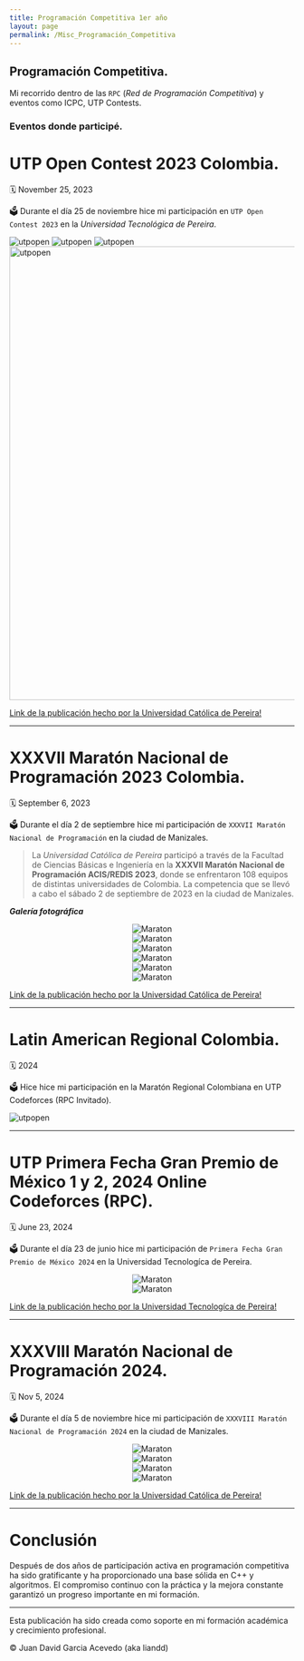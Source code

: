 ```yaml
---
title: Programación Competitiva 1er año 
layout: page
permalink: /Misc_Programación_Competitiva
---
```


<h2 id="whity">Programación Competitiva.</h2>

Mi recorrido dentro de las `RPC` (*Red de Programación Competitiva*) y eventos como ICPC, UTP Contests.



<h3 class="verde">Eventos donde participé.</h3>

<h1 class="amarillo">UTP Open Contest 2023 Colombia.</h1>
🗓️ <time datetime="2023-02-12T00:00:00+00:00">November 25, 2023</time>&emsp;

🗳️ Durante el día 25 de noviembre hice mi participación en `UTP Open Contest 2023` en la *Universidad Tecnológica de Pereira*.

<img src="/assets/images/comp_prog/Foto1.jpg" alt="utpopen" oncontextmenu="return false;">
<img src="/assets/images/comp_prog/m1.jpg" alt="utpopen" oncontextmenu="return false;">
<img src="/assets/images/comp_prog/m2.jpg" alt="utpopen" oncontextmenu="return false;">
<img src="/assets/images/comp_prog/m3.jpg" width="800px" alt="utpopen" oncontextmenu="return false;">

[Link de la publicación hecho por la Universidad Católica de Pereira!](https://www.ucp.edu.co/noticias/semillero-coders-obtiene-primer-puesto-en-utp-open-2023/)

---

<h1 class="amarillo">XXXVII Maratón Nacional de Programación 2023 Colombia.</h1>
🗓️ <time datetime="2023-02-12T00:00:00+00:00">September 6, 2023</time>&emsp;

🗳️ Durante el día 2 de septiembre hice mi participación de `XXXVII Maratón Nacional de Programación` en la ciudad de Manizales.

> La *Universidad Católica de Pereira* participó a través de la Facultad de Ciencias Básicas e Ingeniería en la **XXXVII Maratón Nacional de Programación ACIS/REDIS 2023**, donde se enfrentaron 108 equipos de distintas universidades de Colombia. La competencia que se llevó a cabo el sábado 2 de septiembre de 2023 en la ciudad de Manizales.

<a><strong><em>Galería fotográfica</em></strong></a>
<div style="text-align: center;">
<img src="/assets/images/comp_prog/ev.jpg" alt="Maraton" oncontextmenu="return false;" >
</div>
<div style="text-align: center;">
<img src="/assets/images/comp_prog/ev4.jpg" alt="Maraton" oncontextmenu="return false;" >
</div>
<div style="text-align: center;">
<img src="/assets/images/comp_prog/ev1.jpg" alt="Maraton" oncontextmenu="return false;" >
</div>
<div style="text-align: center;">
<img src="/assets/images/comp_prog/ev2.jpg" alt="Maraton" oncontextmenu="return false;" >
</div>
<div style="text-align: center;">
<img src="/assets/images/comp_prog/ev3.jpg" alt="Maraton" oncontextmenu="return false;" >
</div>
<div style="text-align: center;">
<img src="/assets/images/comp_prog/Maraton.jpg" alt="Maraton" oncontextmenu="return false;">
</div>

[Link de la publicación hecho por la Universidad Católica de Pereira!](https://www.ucp.edu.co/noticias/los-programas-ist-y-tds-participan-en-la-xxxvii-maraton-nacional-de-programacion/)

---
<h1 class="amarillo">Latin American Regional Colombia.</h1>
🗓️ <time datetime="2023-02-12T00:00:00+00:00">2024</time>&emsp;

🗳️ Hice hice mi participación en la Maratón Regional Colombiana en UTP Codeforces (RPC Invitado).

<img src="/assets/images/comp_prog/20231028_091618.jpg" alt="utpopen" oncontextmenu="return false;">

---

<h1 class="amarillo">UTP Primera Fecha Gran Premio de México 1 y 2, 2024 Online Codeforces (RPC).</h1>
🗓️ <time datetime="2023-02-12T00:00:00+00:00">June 23, 2024</time>&emsp;

🗳️ Durante el día 23 de junio hice mi participación de `Primera Fecha Gran Premio de México 2024` en la Universidad Tecnologíca de Pereira.

<div style="text-align: center;">
<img src="/assets/images/comp_prog/m4.jpg" alt="Maraton" oncontextmenu="return false;" >
</div>
<div style="text-align: center;">
<img src="/assets/images/comp_prog/m5.jpg" alt="Maraton" oncontextmenu="return false;">
</div>

[Link de la publicación hecho por la Universidad Tecnologíca de Pereira!](https://www.facebook.com/share/p/1Je6oRcy8u/)

---

<h1 class="amarillo">XXXVIII Maratón Nacional de Programación 2024.</h1>
🗓️ <time datetime="2023-02-12T00:00:00+00:00">Nov 5, 2024</time>&emsp;

🗳️ Durante el día 5 de noviembre hice mi participación de `XXXVIII Maratón Nacional de Programación 2024` en la ciudad de Manizales.

<div style="text-align: center;">
<img src="/assets/images/comp_prog/maraton2.jpg" alt="Maraton" oncontextmenu="return false;" >
</div>
<div style="text-align: center;">
<img src="/assets/images/comp_prog/DSC02441.JPG" alt="Maraton" oncontextmenu="return false;">
</div>
<div style="text-align: center;">
<img src="/assets/images/comp_prog/20241019_114030.jpg" alt="Maraton" oncontextmenu="return false;" >
</div>
<div style="text-align: center;">
<img src="/assets/images/comp_prog/DSC02422.JPG" alt="Maraton" oncontextmenu="return false;">
</div>


[Link de la publicación hecho por la Universidad Católica de Pereira!](https://www.ucp.edu.co/semillero-coders-participa-en-la-xxxviii-maraton-nacional-de-programacion/)

---

<h1 class="amarillo">Conclusión</h1>

Después de dos años de participación activa en programación competitiva ha sido gratificante y ha proporcionado una base sólida en C++ y algoritmos. El compromiso continuo con la práctica y la mejora constante garantizó un progreso importante en mi formación.

---
Esta publicación ha sido creada como soporte en mi formación académica y crecimiento profesional.

© Juan David Garcia Acevedo (aka liandd)
